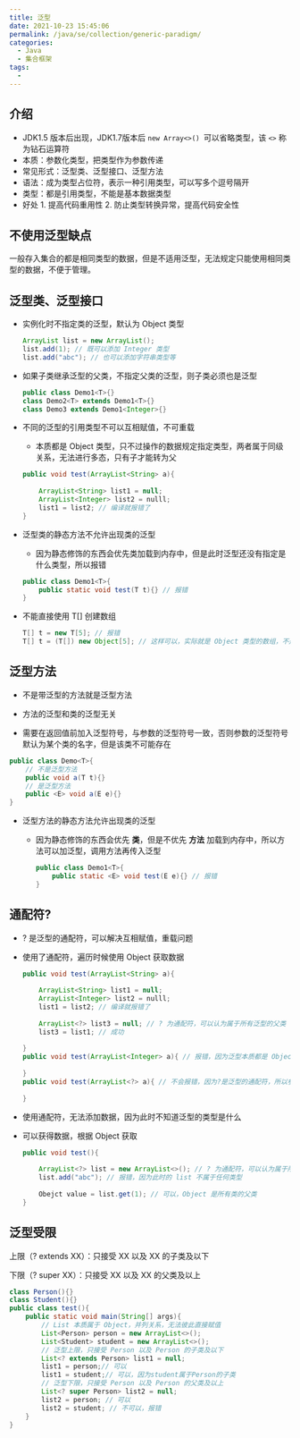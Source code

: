 ```yaml
---
title: 泛型
date: 2021-10-23 15:45:06
permalink: /java/se/collection/generic-paradigm/
categories: 
  - Java
  - 集合框架
tags: 
  - 
---
```




## 介绍

- JDK1.5 版本后出现，JDK1.7版本后 `new Array<>() `可以省略类型，该 `<>` 称为钻石运算符
- 本质：参数化类型，把类型作为参数传递
- 常见形式：泛型类、泛型接口、泛型方法
- 语法：成为类型占位符，表示一种引用类型，可以写多个逗号隔开
- 类型：都是引用类型，不能是基本数据类型
- 好处 1. 提高代码重用性 2. 防止类型转换异常，提高代码安全性

## 不使用泛型缺点

一般存入集合的都是相同类型的数据，但是不适用泛型，无法规定只能使用相同类型的数据，不便于管理。

## 泛型类、泛型接口

- 实例化时不指定类的泛型，默认为 Object 类型

  ```java
  ArrayList list = new ArrayList();
  list.add(1); // 既可以添加 Integer 类型
  list.add("abc"); // 也可以添加字符串类型等
  ```

- 如果子类继承泛型的父类，不指定父类的泛型，则子类必须也是泛型

  ```java
  public class Demo1<T>{}
  class Demo2<T> extends Demo1<T>{}
  class Demo3 extends Demo1<Integer>{}
  ```

- 不同的泛型的引用类型不可以互相赋值，不可重载

  - 本质都是 Object 类型，只不过操作的数据规定指定类型，两者属于同级关系，无法进行多态，只有子才能转为父

  ```java
  public void test(ArrayList<String> a){
      
      ArrayList<String> list1 = null;
      ArrayList<Integer> list2 = nulll;
      list1 = list2; // 编译就报错了        
  }
  ```

- 泛型类的静态方法不允许出现类的泛型

  - 因为静态修饰的东西会优先类加载到内存中，但是此时泛型还没有指定是什么类型，所以报错

  ```java
  public class Demo1<T>{
      public static void test(T t){} // 报错
  }
  ```

- 不能直接使用 T[] 创建数组

  ```java
  T[] t = new T[5]; // 报错
  T[] t = (T[]) new Object[5]; // 这样可以，实际就是 Object 类型的数组，不是你要传入的类型数组
  ```

## 泛型方法

- 不是带泛型的方法就是泛型方法

- 方法的泛型和类的泛型无关

- 需要在返回值前加入泛型符号，与参数的泛型符号一致，否则参数的泛型符号默认为某个类的名字，但是该类不可能存在

```java
public class Demo<T>{
    // 不是泛型方法
    public void a(T t){}
    // 是泛型方法
    public <E> void a(E e){}
}
```

- 泛型方法的静态方法允许出现类的泛型

  - 因为静态修饰的东西会优先 **类**，但是不优先 **方法** 加载到内存中，所以方法可以加泛型，调用方法再传入泛型

    ```java
    public class Demo1<T>{
        public static <E> void test(E e){} // 报错
    }
    ```

## 通配符?

- ? 是泛型的通配符，可以解决互相赋值，重载问题

- 使用了通配符，遍历时候使用 Object 获取数据

  ```java
  public void test(ArrayList<String> a){
      
      ArrayList<String> list1 = null;
      ArrayList<Integer> list2 = nulll;
      list1 = list2; // 编译就报错了
      
      ArrayList<?> list3 = null; // ? 为通配符，可以认为属于所有泛型的父类
      list3 = list1; // 成功
          
  }
  public void test(ArrayList<Integer> a){ // 报错，因为泛型本质都是 Object，所以参数类型一样，不是重载，是复制
      
  }
  public void test(ArrayList<?> a){ // 不会报错，因为?是泛型的通配符，所以参数类型不一样，是重载
      
  }
  ```

- 使用通配符，无法添加数据，因为此时不知道泛型的类型是什么

- 可以获得数据，根据 Object 获取

  ```java
  public void test(){
      
      ArrayList<?> list = new ArrayList<>(); // ? 为通配符，可以认为属于所有泛型的父类
      list.add("abc"); // 报错，因为此时的 list 不属于任何类型
      
      Obejct value = list.get(1); // 可以，Object 是所有类的父类
  }
  
  ```

## 泛型受限

上限（? extends XX）：只接受 XX 以及 XX 的子类及以下

下限（? super XX）：只接受 XX 以及 XX 的父类及以上

```java
class Person(){}
class Student(){}
public class test(){
    public static void main(String[] args){
        // List 本质属于 Object，并列关系，无法彼此直接赋值
        List<Person> person = new ArrayList<>();
        List<Student> student = new ArrayList<>();
        // 泛型上限，只接受 Person 以及 Person 的子类及以下
        List<? extends Person> list1 = null;
        list1 = person;// 可以
        list1 = student;// 可以，因为student属于Person的子类
        // 泛型下限，只接受 Person 以及 Person 的父类及以上
        List<? super Person> list2 = null;
        list2 = person; // 可以
        list2 = student; // 不可以，报错
    }
}
```

## 
